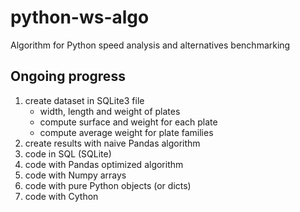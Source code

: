# python-ws-algo
Algorithm for Python speed analysis and alternatives benchmarking

## Ongoing progress
1. create dataset in SQLite3 file
    * width, length and weight of plates
    * compute surface and weight for each plate
    * compute average weight for plate families
2. create results with naive Pandas algorithm
3. code in SQL (SQLite)
4. code with Pandas optimized algorithm
5. code with Numpy arrays
6. code with pure Python objects (or dicts)
7. code with Cython
